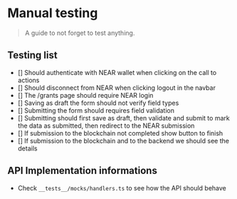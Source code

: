 # Manual testing

> A guide to not forget to test anything.

## Testing list

- [] Should authenticate with NEAR wallet when clicking on the call to actions
- [] Should disconnect from NEAR when clicking logout in the navbar
- [] The /grants page should require NEAR login
- [] Saving as draft the form should not verify field types
- [] Submitting the form should requires field validation
- [] Submitting should first save as draft, then validate and submit to mark the data as submitted, then redirect to the NEAR submission
- [] If submission to the blockchain not completed show button to finish
- [] If submission to the blockchain and to the backend we should see the details

## API Implementation informations

- Check `__tests__/mocks/handlers.ts` to see how the API should behave
